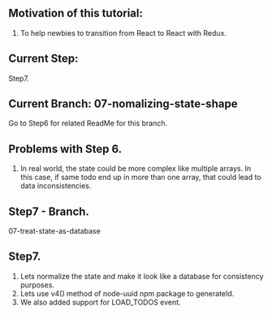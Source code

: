 ## Motivation of this tutorial:
   1. To help newbies to transition from React to React with Redux.

## Current Step: 
  Step7.

## Current Branch: 07-nomalizing-state-shape
  Go to Step6 for related ReadMe for this branch.

## Problems with Step 6.
1. In real world, the state could be more complex like multiple arrays.
   In this case, if same todo end up in more than one array, that could lead to data inconsistencies.


## Step7 - Branch. 
07-treat-state-as-database


## Step7. 
 1. Lets normalize the state and make it look like a database for consistency purposes.
 2. Lets use v4() method of node-uuid npm package to generateId.
 3. We also added support for LOAD_TODOS event.


